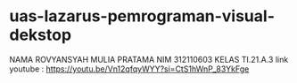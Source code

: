 # uas-lazarus-pemrograman-visual-dekstop
NAMA ROVYANSYAH MULIA PRATAMA
NIM 312110603
KELAS TI.21.A.3
link youtube : https://youtu.be/Vn12qfqyWYY?si=CtS1hWnP_83YkFge
